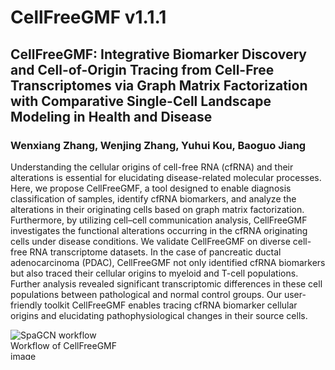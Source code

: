 # CellFreeGMF v1.1.1

##  CellFreeGMF: Integrative Biomarker Discovery and Cell-of-Origin Tracing from Cell-Free Transcriptomes via Graph Matrix Factorization with Comparative Single-Cell Landscape Modeling in Health and Disease

### Wenxiang Zhang, Wenjing Zhang, Yuhui Kou, Baoguo Jiang

Understanding the cellular origins of cell-free RNA (cfRNA) and their alterations is essential for elucidating disease-related molecular processes. Here, we propose CellFreeGMF, a tool designed to enable diagnosis classification of samples, identify cfRNA biomarkers, and analyze the alterations in their originating cells based on graph matrix factorization. Furthermore, by utilizing cell–cell communication analysis, CellFreeGMF investigates the functional alterations occurring in the cfRNA originating cells under disease conditions. We validate CellFreeGMF on diverse cell-free RNA transcriptome datasets. In the case of pancreatic ductal adenocarcinoma (PDAC), CellFreeGMF not only identified cfRNA biomarkers but also traced their cellular origins to myeloid and T-cell populations. Further analysis revealed significant transcriptomic differences in these cell populations between pathological and normal control groups. Our user-friendly toolkit CellFreeGMF enables tracing cfRNA biomarker cellular origins and elucidating pathophysiological changes in their source cells.

![SpaGCN workflow](images/flowchart.jpg)
<br>
Workflow of CellFreeGMF<img width="432" height="14" alt="image" src="https://github.com/user-attachments/assets/a94c7726-5e00-474c-bc35-b7fa709076de" />
<br>


